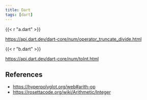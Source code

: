 ```yaml
---
title: Dart
tags: [dart]
---
```


{{< r "a.dart" >}}

<https://api.dart.dev/dart-core/num/operator_truncate_divide.html>

{{< r "b.dart" >}}

<https://api.dart.dev/dart-core/num/toInt.html>

## References

- <https://hyperpolyglot.org/web#arith-op>
- <https://rosettacode.org/wiki/Arithmetic/Integer>
